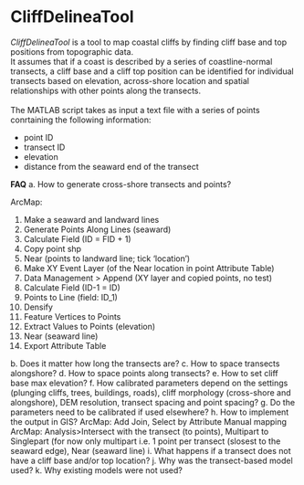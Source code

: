 # CliffDelineaTool
<em>CliffDelineaTool</em> is a tool to map coastal cliffs by finding cliff base and top positions from topographic data.</br>
It assumes that if a coast is described by a series of coastline-normal transects, a cliff base and a cliff top position can be identified for individual transects based on elevation, across-shore location and spatial relationships with other points along the transects.</br></br>
The MATLAB script takes as input a text file with a series of points conrtaining the following information:
- point ID
- transect ID 
- elevation
- distance from the seaward end of the transect

<b>FAQ</b>
a.	How to generate cross-shore transects and points?

ArcMap:
1.	Make a seaward and landward lines
2.	Generate Points Along Lines (seaward)
3.	Calculate Field (ID = FID + 1)
4.	Copy point shp
5.	Near (points to landward line; tick ‘location’)
6.	Make XY Event Layer (of the Near location in point Attribute Table)
7.	Data Management > Append (XY layer and copied points, no test)
8.	Calculate Field (ID-1 = ID)
9.	Points to Line (field: ID_1)
10.	Densify
11.	Feature Vertices to Points
12.	Extract Values to Points (elevation)
13.	Near (seaward line)
14.	Export Attribute Table

b.	Does it matter how long the transects are?
c.	How to space transects alongshore?
d.	How to space points along transects?
e.	How to set cliff base max elevation?
f.	How calibrated parameters depend on the settings (plunging cliffs, trees, buildings, roads), cliff morphology (cross-shore and alongshore), DEM resolution, transect spacing and point spacing?
g.	Do the parameters need to be calibrated if used elsewhere?
h.	How to implement the output in GIS?
ArcMap: Add Join, Select by Attribute
Manual mapping ArcMap: Analysis>Intersect with the transect (to points), Multipart to Singlepart (for now only multipart i.e. 1 point per transect (slosest to the seaward edge), Near (seaward line)
i.	What happens if a transect does not have a cliff base and/or top location?
j.	Why was the transect-based model used?
k.	Why existing models were not used?
